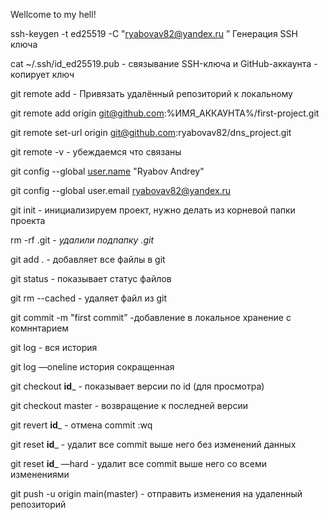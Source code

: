 Wellcome to my hell!




ssh-keygen -t ed25519 -C "ryabovav82@yandex.ru ” Генерация SSH ключа

cat ~/.ssh/id_ed25519.pub - связывание SSH-ключа и GitHub-аккаунта - копирует ключ

git remote add - Привязать удалённый репозиторий к локальному

git remote add origin [git@github.com](mailto:git@github.com):%ИМЯ_АККАУНТА%/first-project.git

git remote set-url origin [git@github.com](mailto:git@github.com):ryabovav82/dns_project.git

git remote -v - убеждаемся что связаны

git config --global [user.name](http://user.name/) "Ryabov Andrey"

git config --global user.email [ryabovav82@yandex.ru](mailto:ryabovav82@yandex.ru)

git init - инициализируем проект, нужно делать из корневой папки проекта

rm -rf .git  - *удалили подпапку .git*

git add . - добавляет все файлы в git

git status - показывает статус файлов

git rm --cached <file> - удаляет файл из git

git commit -m "first commit” -добавление в локальное хранение с комннтарием

git log - вся история

git log —oneline история сокращенная

git checkout ____id_____ - показывает версии по id (для просмотра)

git checkout master - возвращение к последней версии

git revert ____id_____  - отмена commit  :wq

git reset  ____id_____   - удалит все commit выше него без изменений данных

git reset  ____id_____ —hard - удалит все commit выше него со всеми изменениями

git push -u origin main(master) - отправить изменения на удаленный репозиторий